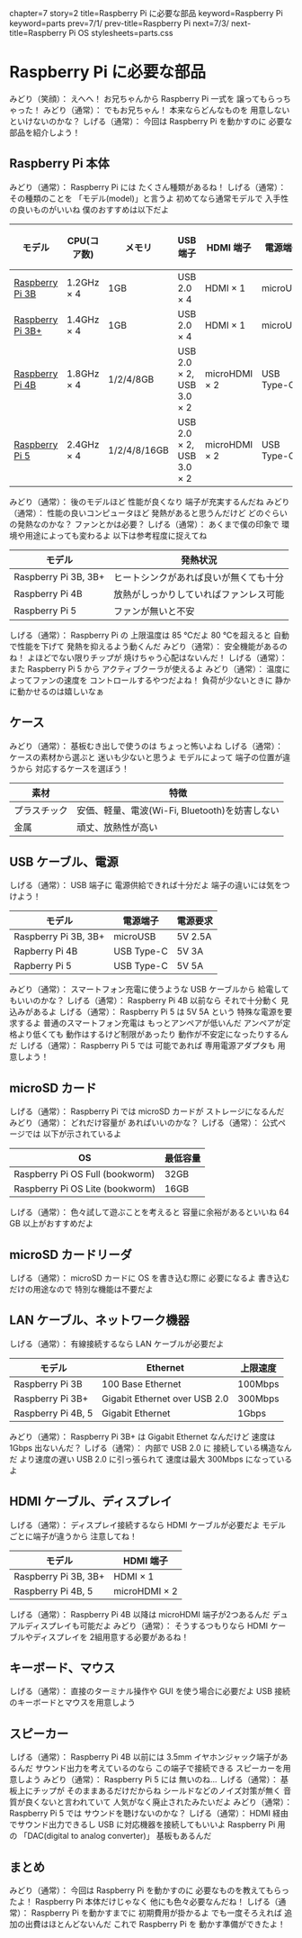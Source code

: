 chapter=7
story=2
title=Raspberry Pi に必要な部品
keyword=Raspberry Pi
keyword=parts
prev=7/1/
prev-title=Raspberry Pi
next=7/3/
next-title=Raspberry Pi OS
stylesheets=parts.css

# Raspberry Pi に必要な部品

みどり（笑顔）：
  えへへ！
  お兄ちゃんから
  Raspberry Pi 一式を
  譲ってもらっちゃった！
みどり（通常）：
  でもお兄ちゃん！
  本来ならどんなものを
  用意しないといけないのかな？
しげる（通常）：
  今回は
  Raspberry Pi を動かすのに
  必要な部品を紹介しよう！

## Raspberry Pi 本体

みどり（通常）：
  Raspberry Pi には
  たくさん種類があるね！
しげる（通常）：
  その種類のことを
  「モデル(model)」と言うよ
  初めてなら通常モデルで
  入手性の良いものがいいね
  僕のおすすめは以下だよ

モデル                                                                            | CPU(コア数) | メモリ       | USB 端子                 | HDMI 端子     | 電源端子   | 無線LAN周波数
--------------------------------------------------------------------------------- | ----------- | ------------ | ------------------------ | ------------- | ---------- | -------------
[Raspberry Pi 3B](https://raspberrypi.com/products/raspberry-pi-3-model-b/)       | 1.2GHz × 4  | 1GB          | USB 2.0 × 4              | HDMI × 1      | microUSB   | 2.4GHz
[Raspberry Pi 3B+](https://raspberrypi.com/products/raspberry-pi-3-model-b-plus/) | 1.4GHz × 4  | 1GB          | USB 2.0 × 4              | HDMI × 1      | microUSB   | 2.4GHz / 5GHz
[Raspberry Pi 4B](https://raspberrypi.com/products/raspberry-pi-4-model-b/)       | 1.8GHz × 4  | 1/2/4/8GB    | USB 2.0 × 2, USB 3.0 × 2 | microHDMI × 2 | USB Type-C | 2.4GHz / 5GHz
[Raspberry Pi 5](https://raspberrypi.com/products/raspberry-pi-5/)                | 2.4GHz × 4  | 1/2/4/8/16GB | USB 2.0 × 2, USB 3.0 × 2 | microHDMI × 2 | USB Type-C | 2.4GHz / 5GHz

みどり（通常）：
  後のモデルほど
  性能が良くなり
  端子が充実するんだね
みどり（通常）：
  性能の良いコンピュータほど
  発熱があると思うんだけど
  どのぐらいの発熱なのかな？
  ファンとかは必要？
しげる（通常）：
  あくまで僕の印象で
  環境や用途によっても変わるよ
  以下は参考程度に捉えてね

モデル               | 発熱状況
-------------------- | --------
Raspberry Pi 3B, 3B+ | ヒートシンクがあれば良いが無くても十分
Raspberry Pi 4B      | 放熱がしっかりしていればファンレス可能
Raspberry Pi 5       | ファンが無いと不安

しげる（通常）：
  Raspberry Pi の
  上限温度は 85 ℃だよ
  80 ℃を超えると
  自動で性能を下げて
  発熱を抑えるよう動くんだ
みどり（通常）：
  安全機能があるのね！
  よほどでない限りチップが
  焼けちゃう心配はないんだ！
しげる（通常）：
  また Raspberry Pi 5 から
  アクティブクーラが使えるよ
みどり（通常）：
  温度によってファンの速度を
  コントロールするやつだよね！
  負荷が少ないときに
  静かに動かせるのは嬉しいなぁ

## ケース

みどり（通常）：
  基板むき出しで使うのは
  ちょっと怖いよね
しげる（通常）：
  ケースの素材から選ぶと
  迷いも少ないと思うよ
  モデルによって
  端子の位置が違うから
  対応するケースを選ぼう！

素材         | 特徴
------------ | ----
プラスチック | 安価、軽量、電波(Wi-Fi, Bluetooth)を妨害しない
金属         | 頑丈、放熱性が高い

## USB ケーブル、電源

しげる（通常）：
  USB 端子に
  電源供給できれば十分だよ
  端子の違いには気をつけよう！

モデル               | 電源端子   | 電源要求
-------------------- | ---------- | --------
Raspberry Pi 3B, 3B+ | microUSB   | 5V 2.5A
Rapberry Pi 4B       | USB Type-C | 5V 3A
Rapberry Pi 5        | USB Type-C | 5V 5A

みどり（通常）：
  スマートフォン充電に使うような
  USB ケーブルから
  給電してもいいのかな？
しげる（通常）：
  Raspberry Pi 4B 以前なら
  それで十分動く
  見込みがあるよ
しげる（通常）：
  Raspberry Pi 5 は
  5V 5A という
  特殊な電源を要求するよ
  普通のスマートフォン充電は
  もっとアンペアが低いんだ
  アンペアが定格より低くても
  動作はするけど制限があったり
  動作が不安定になったりするんだ
しげる（通常）：
  Raspberry Pi 5 では
  可能であれば
  専用電源アダプタも
  用意しよう！

## microSD カード

しげる（通常）：
  Raspberry Pi では
  microSD カードが
  ストレージになるんだ
みどり（通常）：
  どれだけ容量が
  あればいいのかな？
しげる（通常）：
  公式ページでは
  以下が示されているよ

OS                              | 最低容量
------------------------------- | --------
Raspberry Pi OS Full (bookworm) | 32GB
Raspberry Pi OS Lite (bookworm) | 16GB

しげる（通常）：
  色々試して遊ぶことを考えると
  容量に余裕があるといいね
  64 GB 以上がおすすめだよ

## microSD カードリーダ

しげる（通常）：
  microSD カードに
  OS を書き込む際に
  必要になるよ
  書き込むだけの用途なので
  特別な機能は不要だよ

## LAN ケーブル、ネットワーク機器

しげる（通常）：
  有線接続するなら
  LAN ケーブルが必要だよ

モデル             | Ethernet                      | 上限速度
------------------ | ----------------------------- | --------
Raspberry Pi 3B    | 100 Base Ethernet             | 100Mbps
Raspberry Pi 3B+   | Gigabit Ethernet over USB 2.0 | 300Mbps
Raspberry Pi 4B, 5 | Gigabit Ethernet              | 1Gbps

みどり（通常）：
  Raspberry Pi 3B+ は
  Gigabit Ethernet なんだけど
  速度は 1Gbps 出ないんだ？
しげる（通常）：
  内部で USB 2.0 に
  接続している構造なんだ
  より速度の遅い USB 2.0 に引っ張られて
  速度は最大 300Mbps になっているよ

## HDMI ケーブル、ディスプレイ

しげる（通常）：
  ディスプレイ接続するなら
  HDMI ケーブルが必要だよ
  モデルごとに端子が違うから
  注意してね！

モデル               | HDMI 端子
-------------------- | ---------
Raspberry Pi 3B, 3B+ | HDMI × 1
Raspberry Pi 4B, 5   | microHDMI × 2

しげる（通常）：
  Raspberry Pi 4B 以降は
  microHDMI 端子が2つあるんだ
  デュアルディスプレイも可能だよ
みどり（通常）：
  そうするつもりなら
  HDMI ケーブルやディスプレイを
  2組用意する必要があるね！

## キーボード、マウス

しげる（通常）：
  直接のターミナル操作や
  GUI を使う場合に必要だよ
  USB 接続のキーボードとマウスを用意しよう

## スピーカー

しげる（通常）：
  Raspberry Pi 4B 以前には
  3.5mm イヤホンジャック端子があるんだ
  サウンド出力を考えているのなら
  この端子で接続できる
  スピーカーを用意しよう
みどり（通常）：
  Raspberry Pi 5 には
  無いのね…
しげる（通常）：
  基板上にチップが
  そのままあるだけだからね
  シールドなどのノイズ対策が無く
  音質が良くないと言われていて
  人気がなく廃止されたみたいだよ
みどり（通常）：
  Raspberry Pi 5 では
  サウンドを聴けないのかな？
しげる（通常）：
  HDMI 経由でサウンド出力できるし
  USB に対応機器を接続してもいいよ
  Raspberry Pi 用の
  「DAC(digital to analog converter)」
  基板もあるんだ

## まとめ

みどり（通常）：
  今回は Raspberry Pi を動かすのに
  必要なものを教えてもらったよ！
  Raspberry Pi 本体だけじゃなく
  他にも色々必要なんだね！
しげる（通常）：
  Raspberry Pi を動かすまでに
  初期費用が掛かるよ
  でも一度そろえれば
  追加の出費はほとんどないんだ
  これで Raspberry Pi を
  動かす準備ができたよ！

